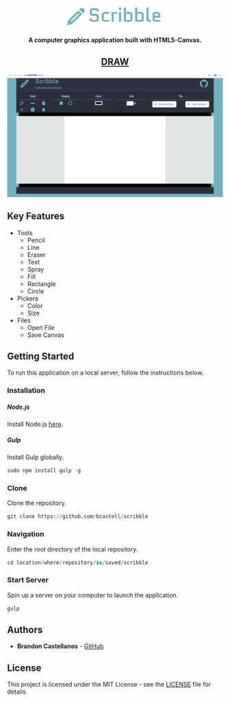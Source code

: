 <h1 align="center">
	<br>
	<span>
		<img width=8% src="https://github.com/bcastell/scribble/blob/master/app/images/media/logo.png">
		<img width=35% src="https://github.com/bcastell/scribble/blob/master/app/images/media/title.png">
	</span>
</h1>

<h4 align="center">A computer graphics application built with HTML5-Canvas.</h4>

<h2 align="center">
	<a href="https://bcastell.github.io/scribble/">DRAW</a>
</h2>

![screenshot](https://github.com/bcastell/scribble/blob/master/app/images/media/demo.gif)

## Key Features
* Tools
	- Pencil
	- Line
	- Eraser
	- Text
	- Spray
	- Fill
	- Rectangle
	- Circle
* Pickers
	- Color
	- Size
* Files
	- Open File
	- Save Canvas

## Getting Started
To run this application on a local server, follow the instructions below.

### Installation
##### Node.js
Install Node.js [here](https://nodejs.org/en/).
&nbsp;
##### Gulp
Install Gulp globally.
```python
sudo npm install gulp -g
```

### Clone
Clone the repository.
```python
git clone https://github.com/bcastell/scribble
```

### Navigation
Enter the root directory of the local repository.
```python
cd location/where/repository/is/saved/scribble
```

### Start Server
Spin up a server on your computer to launch the application.
```python
gulp
```

## Authors
* **Brandon Castellanos** - [GitHub](https://github.com/bcastell)

## License
This project is licensed under the MIT License - see the [LICENSE](LICENSE) file for details.
